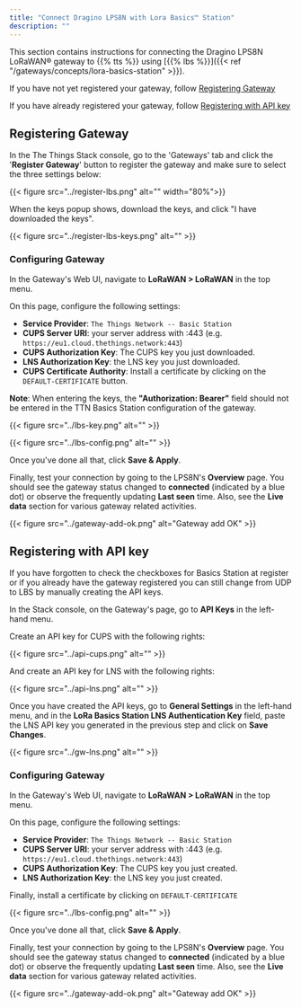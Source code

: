 ```yaml
---
title: "Connect Dragino LPS8N with Lora Basics™ Station"
description: ""
---
```


This section contains instructions for connecting the Dragino LPS8N LoRaWAN® gateway to {{% tts %}} using [{{% lbs %}}]({{< ref "/gateways/concepts/lora-basics-station" >}}).

If you have not yet registered your gateway, follow [Registering Gateway](#registering-gateway)

If you have already registered your gateway, follow [Registering with API key](#registering-with-api-key)

<!--more-->

## Registering Gateway

In the The Things Stack console, go to the 'Gateways' tab and click the '**Register Gateway**' button to register the gateway and make sure to select the three settings below:

{{< figure src="../register-lbs.png" alt="" width="80%">}}

When the keys popup shows, download the keys, and click "I have downloaded the keys".

{{< figure src="../register-lbs-keys.png" alt="" >}}

### Configuring Gateway

In the Gateway's Web UI, navigate to **LoRaWAN > LoRaWAN** in the top menu.

On this page, configure the following settings:

- **Service Provider**: `The Things Network -- Basic Station`
- **CUPS Server URI**: your server address with :443 (e.g. `https://eu1.cloud.thethings.network:443`)
- **CUPS Authorization Key**: The CUPS key you just downloaded.
- **LNS Authorization Key**: the LNS key you just downloaded.
- **CUPS Certificate Authority**: Install a certificate by clicking on the `DEFAULT-CERTIFICATE` button.

**Note**: When entering the keys, the **"Authorization: Bearer"** field should not be entered in the TTN Basics Station configuration of the gateway.

{{< figure src="../lbs-key.png" alt="" >}}

{{< figure src="../lbs-config.png" alt="" >}}

Once you've done all that, click **Save & Apply**.

Finally, test your connection by going to the LPS8N's **Overview** page. You should see the gateway status changed to **connected** (indicated by a blue dot) or observe the frequently updating **Last seen** time. Also, see the **Live data** section for various gateway related activities.

{{< figure src="../gateway-add-ok.png" alt="Gateway add OK" >}}

## Registering with API key

If you have forgotten to check the checkboxes for Basics Station at register or if you already have the gateway registered you can still change from UDP to LBS by manually creating the API keys.

In the Stack console, on the Gateway's page, go to **API Keys** in the left-hand menu.

Create an API key for CUPS with the following rights:

{{< figure src="../api-cups.png" alt="" >}}

And create an API key for LNS with the following rights: 

{{< figure src="../api-lns.png" alt="" >}}

Once you have created the API keys, go to **General Settings** in the left-hand menu, and in the **LoRa Basics Station LNS Authentication Key** field, paste the LNS API key you generated in the previous step and click on **Save Changes**.

{{< figure src="../gw-lns.png" alt="" >}}

### Configuring Gateway

In the Gateway's Web UI, navigate to **LoRaWAN > LoRaWAN** in the top menu.

On this page, configure the following settings:

- **Service Provider**: `The Things Network -- Basic Station`
- **CUPS Server URI**: your server address with :443 (e.g. `https://eu1.cloud.thethings.network:443`)
- **CUPS Authorization Key**: The CUPS key you just created.
- **LNS Authorization Key**: the LNS key you just created.

Finally, install a certificate by clicking on `DEFAULT-CERTIFICATE`

{{< figure src="../lbs-config.png" alt="" >}}

Once you've done all that, click **Save & Apply**.

Finally, test your connection by going to the LPS8N's **Overview** page. You should see the gateway status changed to **connected** (indicated by a blue dot) or observe the frequently updating **Last seen** time. Also, see the **Live data** section for various gateway related activities.

{{< figure src="../gateway-add-ok.png" alt="Gateway add OK" >}}